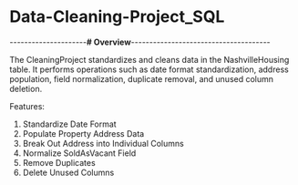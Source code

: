 # Data-Cleaning-Project_SQL

---------------------**# Overview**--------------------------------------

The CleaningProject standardizes and cleans data in the NashvilleHousing table. It performs operations such as date format standardization, address population, field normalization, duplicate removal, and unused column deletion.

Features:
1. Standardize Date Format
2. Populate Property Address Data
3. Break Out Address into Individual Columns
4. Normalize SoldAsVacant Field
5. Remove Duplicates
6. Delete Unused Columns

   
